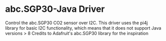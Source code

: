 # abc.SGP30-Java Driver

Control the abc.SGP30 CO2 sensor over I2C. 
This driver uses the pi4j library for basic I2C functionality, which means that it does not support Java versions > 8
Credits to Adafruit's abc.SGP30 library for the inspiration
